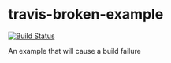 # travis-broken-example

[![Build Status](https://travis-ci.org/ugdark/travis-broken-example.svg?branch=master)](https://travis-ci.org/ugdark/travis-broken-example)

An example that will cause a build failure

